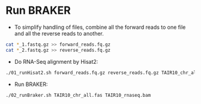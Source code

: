 # Run BRAKER

- To simplify handling of files, combine all the forward reads to one file and all the reverse reads to another.
```bash
cat *_1.fastq.gz >> forward_reads.fq.gz
cat *_2.fastq.gz >> reverse_reads.fq.gz
```

- Do RNA-Seq alignment by Hisat2:
```bash
./01_runHisat2.sh forward_reads.fq.gz reverse_reads.fq.gz TAIR10_chr_all.fas
```

- Run BRAKER:
```bash
./02_runBraker.sh TAIR10_chr_all.fas TAIR10_rnaseq.bam
```
